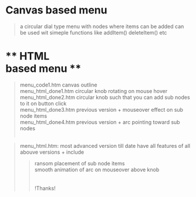 Canvas based menu
======================================
> a circular dial type menu with nodes where items can be added
> can be used wit simeple functions like addItem() deleteItem() etc


** HTML <div> based menu **
==========================================
>menu_code1.htm canvas outline<br>
>menu_html_done1.htm circular knob rotating on mouse hover<br>
>menu_html_done2.htm circular knob such that you can add sub nodes to it on button click<br>
>menu_html_done3.htm previous version + mouseover effect on sub node items<br>
>menu_html_done4.htm previous version + arc pointing toward sub nodes<br><br>

>menu_html.htm: most advanced version till date have all features of all abouve versions + include <br>
>>ransom placement of sub node items<br>
>>smooth animation of arc on mouseover above knob<br>
<br><br>
!Thanks!<br>
